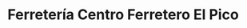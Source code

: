 ---
title: "Ferretería Centro Ferretero El Pico"
url: /caracas/ferreteria-centro-ferretero-el-pico/
shop: hardware
---